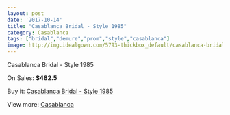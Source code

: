 ```yaml
---
layout: post
date: '2017-10-14'
title: "Casablanca Bridal - Style 1985"
category: Casablanca
tags: ["bridal","demure","prom","style","casablanca"]
image: http://img.idealgown.com/5793-thickbox_default/casablanca-bridal-style-1985.jpg
---
```

Casablanca Bridal - Style 1985

On Sales: **$482.5**
<a href="https://www.idealgown.com/en/casablanca/2516-casablanca-bridal-style-1985.html"><amp-img layout="responsive" width="600" height="600" src="//img.idealgown.com/5793-thickbox_default/casablanca-bridal-style-1985.jpg" alt="Casablanca Bridal - Style 1985 0" /></a>
<a href="https://www.idealgown.com/en/casablanca/2516-casablanca-bridal-style-1985.html"><amp-img layout="responsive" width="600" height="600" src="//img.idealgown.com/5794-thickbox_default/casablanca-bridal-style-1985.jpg" alt="Casablanca Bridal - Style 1985 1" /></a>

Buy it: [Casablanca Bridal - Style 1985](https://www.idealgown.com/en/casablanca/2516-casablanca-bridal-style-1985.html "Casablanca Bridal - Style 1985")

View more: [Casablanca](https://www.idealgown.com/en/31-casablanca "Casablanca")